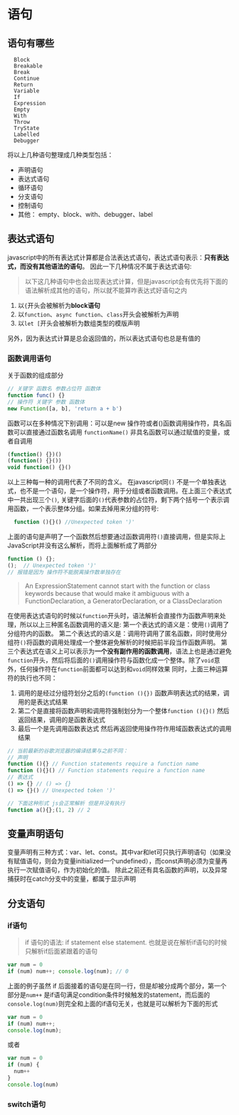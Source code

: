 # 语句
## 语句有哪些
```
  Block
  Breakable
  Break
  Continue
  Return
  Variable
  If
  Expression
  Empty
  With
  Throw
  TryState
  Labelled
  Debugger
```
将以上几种语句整理成几种类型包括：
  + 声明语句
  + 表达式语句
  + 循环语句
  + 分支语句
  + 控制语句
  + 其他： empty、block、with、debugger、label
## 表达式语句
javascript中的所有表达式计算都是合法表达式语句，表达式语句表示：**只有表达式，而没有其他语法的语句**。
因此一下几种情况不属于表达式语句:
> 以下这几种语句中也会出现表达式计算，但是javascript会有优先将下面的语法解析成其他的语句，所以就不能算咋表达式好语句之内
  1. 以`{`开头会被解析为**block语句**
  2. 以`function`、`async function`、`class`开头会被解析为声明
  3. 以`let [`开头会被解析为数组类型的模版声明

另外，因为表达式计算是总会返回值的，所以表达式语句也总是有值的
### 函数调用语句
关于函数的组成部分
```js
// 关键字 函数名 参数占位符 函数体
function func() {}
// 操作符 关键字 参数 函数体
new Function([a, b], 'return a + b')
```
函数可以在多种情况下别调用：可以是new 操作符或者()函数调用操作符，具名函数可以直接通过函数名调用 `functionName()` 非具名函数可以通过赋值的变量，或者自调用
```js
(function() {})()
(function() {}())
void function() {}()
```
以上三种每一种的调用代表了不同的含义。
在javascript同`()` 不是一个单独表达式，也不是一个语句，是一个操作符，用于分组或者函数调用。在上面三个表达式中一共出现三个`()`, 关键字后面的`()`代表参数的占位符，剩下两个括号一个表示调用函数，一个表示整体分组。如果去掉用来分组的符号:
```js
  function (){}() //Unexpected token ')'
```
上面的语句是声明了一个函数然后想要通过函数调用符`()`直接调用，但是实际上JavaScript并没有这么解析，而将上面解析成了两部分
```js
function () {};
();  // Unexpected token ')'
// 报错是因为 操作符不能脱离操作数单独存在

```
>  An ExpressionStatement cannot start with the function or class keywords because that would make it ambiguous with a FunctionDeclaration, a GeneratorDeclaration, or a ClassDeclaration

在使用表达式语句的时候以`function`开头时，语法解析会直接作为函数声明来处理，所以以上三种匿名函数调用的语义是:
第一个表达式的语义是：使用`()`调用了分组符内的函数。
第二个表达式的语义是：调用符调用了匿名函数，同时使用分组符`()`将函数的调用处理成一个整体避免解析的时候把前半段当作函数声明。
第三个表达式在语义上可以表示为**一个没有副作用的函数调用**，语法上也是通过避免`function`开头，然后将后面的`()`调用操作符与函数化成一个整体。除了`void`意外，任何操作符在`function`前面都可以达到和`void`同样效果
同时，上面三种运算符的执行也不同：
1. 调用的是经过分组符划分之后的`(function (){})` 函数声明表达式的结果，调用的是表达式结果
2. 第二个是直接将函数声明和调用符强制划分为一个整体`function (){}()` 然后返回结果，调用的是函数表达式
3. 最后一个是先调用函数表达式 然后再返回使用操作符作用域函数表达式的调用结果

```js
// 当前最新的谷歌浏览器的编译结果与之前不同：
// 声明
function (){} // Function statements require a function name
function (){}() // Function statements require a function name
// 表达式
() => {} // () => {}
() => {}() // Unexpected token ')'

// 下面这种形式 js会正常解析 但是并没有执行
function a(){};(1, 2) // 2

```
## 变量声明语句
变量声明有三种方式：var、let、const。其中var和let可只执行声明语句（如果没有赋值语句，则会为变量initialized一个undefined），而const声明必须为变量再执行一次赋值语句，作为初始化的值。
除此之前还有具名函数的声明，以及异常捕获时在catch分支中的变量，都属于显示声明
## 分支语句
### if语句
>if 语句的语法: if statement else statement. 也就是说在解析if语句的时候 只解析if后面紧跟着的语句
```js
var num = 0
if (num) num++; console.log(num); // 0 

```
上面的例子虽然 if 后面接着的语句是在同一行，但是却被分成两个部分，第一个部分是`num++` 是if语句满足condition条件时候触发的statement，而后面的`console.log(num)`则完全和上面的if语句无关，也就是可以解析为下面的形式
```js
var num = 0
if (num) num++;
console.log(num);
```
或者
```js
var num = 0
if (num) {
  num++
}
console.log(num)
```

### switch语句